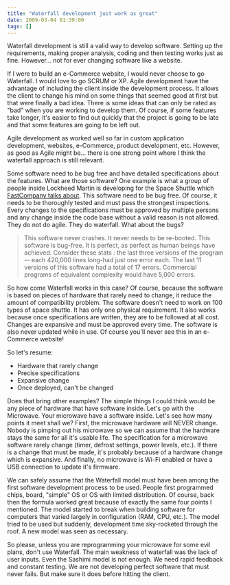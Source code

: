 ```yaml
---
title: "Waterfall development just work as great"
date: 2009-03-04 01:39:00
tags: []
---
```


Waterfall development is still a valid way to develop software. Setting up the requirements, making proper analysis, coding and then testing works just as fine. However... not for ever changing software like a website.

If I were to build an e-Commerce website, I would never choose to go Waterfall. I would love to go SCRUM or XP. Agile development have the advantage of including the client inside the development process. It allows the client to change his mind on some things that seemed good at first but that were finally a bad idea. There is some ideas that can only be rated as "bad" when you are working to develop them. Of course, if some features take longer, it's easier to find out quickly that the project is going to be late and that some features are going to be left out.

Agile development as worked well so far in custom application development, websites, e-Commerce, product development, etc. However, as good as Agile might be... there is one strong point where I think the waterfall approach is still relevant.

Some software need to be bug free and have detailed specifications about the features. What are those software? One example is what a group of people inside Lockheed Martin is developing for the Space Shuttle which [FastCompany talks about](http://www.fastcompany.com/magazine/06/writestuff.html). This software need to be bug free. Of course, it needs to be thoroughly tested and must pass the strongest inspections. Every changes to the specifications must be approved by multiple persons and any change inside the code base without a valid reason is not allowed. They do not do agile. They do waterfall. What about the bugs?

> This software never crashes. It never needs to be re-booted. This software is bug-free. It is perfect, as perfect as human beings have achieved. Consider these stats : the last three versions of the program -- each 420,000 lines long-had just one error each. The last 11 versions of this software had a total of 17 errors. Commercial programs of equivalent complexity would have 5,000 errors.

So how come Waterfall works in this case? Of course, because the software is based on pieces of hardware that rarely need to change, it reduce the amount of compatibility problem. The software doesn't need to work on 100 types of space shuttle. It has only one physical requirement. It also works because once specifications are written, they are to be followed at all cost. Changes are expansive and must be approved every time. The software is also never updated while in use. Of course you'll never see this in an e-Commerce website!

So let's resume:

*   Hardware that rarely change
*   Precise specifications
*   Expansive change
*   Once deployed, can't be changed

Does that bring other examples? The simple things I could think would be any piece of hardware that have software inside. Let's go with the Microwave. Your microwave have a software inside. Let's see how many points it meet shall we? First, the microwave hardware will NEVER change. Nobody is pimping out his microwave so we can assume that the hardware stays the same for all it's usable life. The specification for a microwave software rarely change (timer, defrost settings, power levels, etc.). If there is a change that must be made, it's probably because of a hardware change which is expansive. And finally, no microwave is Wi-Fi enabled or have a USB connection to update it's firmware.

We can safely assume that the Waterfall model must have been among the first software development process to be used. People first programmed chips, board, "simple" OS or OS with limited distribution. Of course, back then the formula worked great because of exactly the same four points I mentioned. The model started to break when building software for computers that varied largely in configuration (RAM, CPU, etc.). The model tried to be used but suddenly, development time sky-rocketed through the roof. A new model was seen as necessary.

So please, unless you are reprogramming your microwave for some evil plans, don't use Waterfall. The main weakness of waterfall was the lack of user inputs. Even the Sashimi model is not enough. We need rapid feedback and constant testing. We are not developing perfect software that must never fails. But make sure it does before hitting the client.

